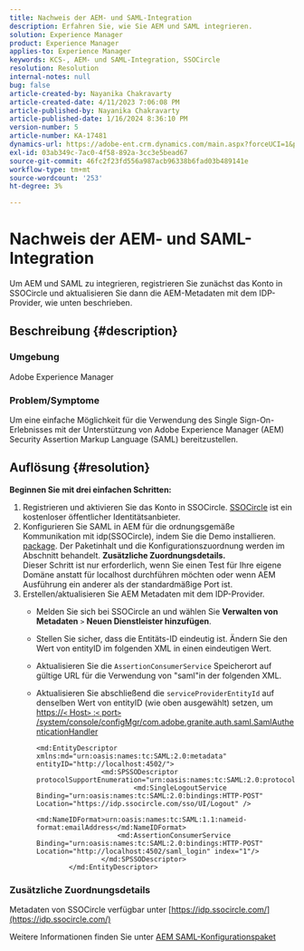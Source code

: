 ```yaml
---
title: Nachweis der AEM- und SAML-Integration
description: Erfahren Sie, wie Sie AEM und SAML integrieren.
solution: Experience Manager
product: Experience Manager
applies-to: Experience Manager
keywords: KCS-, AEM- und SAML-Integration, SSOCircle
resolution: Resolution
internal-notes: null
bug: false
article-created-by: Nayanika Chakravarty
article-created-date: 4/11/2023 7:06:08 PM
article-published-by: Nayanika Chakravarty
article-published-date: 1/16/2024 8:36:10 PM
version-number: 5
article-number: KA-17481
dynamics-url: https://adobe-ent.crm.dynamics.com/main.aspx?forceUCI=1&pagetype=entityrecord&etn=knowledgearticle&id=504776e7-9bd8-ed11-a7c7-6045bd006b4b
exl-id: 03ab349c-7ac0-4f58-892a-3cc3e5bead67
source-git-commit: 46fc2f23fd556a987acb96338b6fad03b489141e
workflow-type: tm+mt
source-wordcount: '253'
ht-degree: 3%

---
```


# Nachweis der AEM- und SAML-Integration


Um AEM und SAML zu integrieren, registrieren Sie zunächst das Konto in SSOCircle und aktualisieren Sie dann die AEM-Metadaten mit dem IDP-Provider, wie unten beschrieben.

## Beschreibung {#description}


### <b>Umgebung</b>

Adobe Experience Manager

### <b>Problem/Symptome</b>

Um eine einfache Möglichkeit für die Verwendung des Single Sign-On-Erlebnisses mit der Unterstützung von Adobe Experience Manager (AEM) Security Assertion Markup Language (SAML) bereitzustellen.


## Auflösung {#resolution}


<b>Beginnen Sie mit drei einfachen Schritten:</b>

1. Registrieren und aktivieren Sie das Konto in SSOCircle. [SSOCircle](https://www.ssocircle.com/en/) ist ein kostenloser öffentlicher Identitätsanbieter.
2. Konfigurieren Sie SAML in AEM für die ordnungsgemäße Kommunikation mit idp(SSOCircle), indem Sie die Demo installieren. [package](https://files.acrobat.com/a/preview/d0017bf5-c35a-483e-80a0-d6bfb0526299). Der Paketinhalt und die Konfigurationszuordnung werden im Abschnitt behandelt. <b>Zusätzliche Zuordnungsdetails.</b>\
   Dieser Schritt ist nur erforderlich, wenn Sie einen Test für Ihre eigene Domäne anstatt für localhost durchführen möchten oder wenn AEM Ausführung ein anderer als der standardmäßige Port ist.
3. Erstellen/aktualisieren Sie AEM Metadaten mit dem IDP-Provider.
   - Melden Sie sich bei SSOCircle an und wählen Sie <b>Verwalten von Metadaten</b> `>`  <b>Neuen Dienstleister hinzufügen</b>.
   - Stellen Sie sicher, dass die Entitäts-ID eindeutig ist. Ändern Sie den Wert von entityID im folgenden XML in einen eindeutigen Wert.
   - Aktualisieren Sie die `AssertionConsumerService` Speicherort auf gültige URL für die Verwendung von &quot;saml&quot;in der folgenden XML.
   - Aktualisieren Sie abschließend die `serviceProviderEntityId` auf denselben Wert von entityID (wie oben ausgewählt) setzen, um [https://`<` Host`>` :`<` port`>` /system/console/configMgr/com.adobe.granite.auth.saml.SamlAuthenticationHandler](https://&lt;host>:&lt;port>/system/console/configMgr/com.adobe.granite.auth.saml.SamlAuthenticationHandler)


     ```
     <md:EntityDescriptor xmlns:md="urn:oasis:names:tc:SAML:2.0:metadata" entityID="http://localhost:4502/">
                     <md:SPSSODescriptor protocolSupportEnumeration="urn:oasis:names:tc:SAML:2.0:protocol">
                             <md:SingleLogoutService Binding="urn:oasis:names:tc:SAML:2.0:bindings:HTTP-POST" Location="https://idp.ssocircle.com/sso/UI/Logout" />
                             <md:NameIDFormat>urn:oasis:names:tc:SAML:1.1:nameid-format:emailAddress</md:NameIDFormat>        
                         <md:AssertionConsumerService Binding="urn:oasis:names:tc:SAML:2.0:bindings:HTTP-POST" Location="http://localhost:4502/saml_login" index="1"/>    
                     </md:SPSSODescriptor>
             </md:EntityDescriptor>
     ```


### Zusätzliche Zuordnungsdetails

Metadaten von SSOCircle verfügbar unter [https://idp.ssocircle.com/](https://idp.ssocircle.com/)

Weitere Informationen finden Sie unter [AEM SAML-Konfigurationspaket](https://files.acrobat.com/a/preview/d0017bf5-c35a-483e-80a0-d6bfb0526299)
